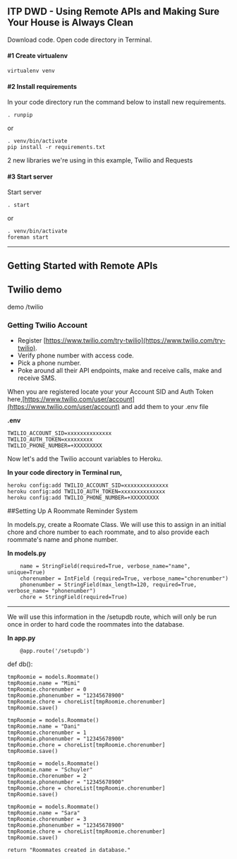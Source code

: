 ## ITP DWD - Using Remote APIs and Making Sure Your House is Always Clean

Download code. Open code directory in Terminal.

#### #1 Create virtualenv

	virtualenv venv


#### #2 Install requirements

In your code directory run the command below to install new requirements.

	. runpip

or

	. venv/bin/activate
	pip install -r requirements.txt


2 new libraries we're using in this example, Twilio and Requests


#### #3 Start server

Start server

	. start

or 

	. venv/bin/activate
	foreman start

-----------


## Getting Started with Remote APIs


## Twilio demo

demo /twilio

### Getting Twilio Account

* Register [https://www.twilio.com/try-twilio](https://www.twilio.com/try-twilio).
* Verify phone number with access code.
* Pick a phone number.
* Poke around all their API endpoints, make and receive calls, make and receive SMS.

When you are registered locate your your Account SID and Auth Token here,[https://www.twilio.com/user/account](https://www.twilio.com/user/account) and add them to your .env file

**.env**	

	TWILIO_ACCOUNT_SID=xxxxxxxxxxxxxx
	TWILIO_AUTH_TOKEN=xxxxxxxxx
	TWILIO_PHONE_NUMBER=+XXXXXXXXX

Now let's add the Twilio account variables to Heroku.

**In your code directory in Terminal run,**

	heroku config:add TWILIO_ACCOUNT_SID=xxxxxxxxxxxxxx
	heroku config:add TWILIO_AUTH_TOKEN=xxxxxxxxxxxxxx
	heroku config:add TWILIO_PHONE_NUMBER=+XXXXXXXXX


##Setting Up A Roommate Reminder System 

In models.py, create a Roomate Class. We will use this to assign in an initial chore and chore number to 
each roommate, and to also provide each roommate's name and phone number. 

**In models.py**

		name = StringField(required=True, verbose_name="name", unique=True)	
		chorenumber = IntField (required=True, verbose_name="chorenumber")
		phonenumber = StringField(max_length=120, required=True, verbose_name= "phonenumber")
		chore = StringField(required=True)

-----------------

We will use this information in the /setupdb route, which will only be run once in order to
hard code the roommates into the database. 

**In app.py**

		@app.route('/setupdb')
def db():

	

	tmpRoomie = models.Roommate()
	tmpRoomie.name = "Mimi"
	tmpRoomie.chorenumber = 0
	tmpRoomie.phonenumber = "12345678900"
	tmpRoomie.chore = choreList[tmpRoomie.chorenumber]
	tmpRoomie.save()

	tmpRoomie = models.Roommate()
	tmpRoomie.name = "Dani"
	tmpRoomie.chorenumber = 1
	tmpRoomie.phonenumber = "12345678900"
	tmpRoomie.chore = choreList[tmpRoomie.chorenumber]
	tmpRoomie.save()

	tmpRoomie = models.Roommate()
	tmpRoomie.name = "Schuyler"
	tmpRoomie.chorenumber = 2
	tmpRoomie.phonenumber = "12345678900"
	tmpRoomie.chore = choreList[tmpRoomie.chorenumber]
	tmpRoomie.save()

	tmpRoomie = models.Roommate()
	tmpRoomie.name = "Sara"
	tmpRoomie.chorenumber = 3
	tmpRoomie.phonenumber = "12345678900"
	tmpRoomie.chore = choreList[tmpRoomie.chorenumber]
	tmpRoomie.save()

	return "Roommates created in database."
	
	


